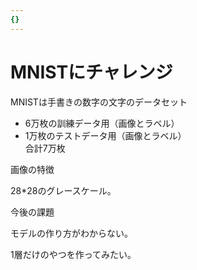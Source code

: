 ```yaml
---
{}
---
```

# MNISTにチャレンジ

MNISTは手書きの数字の文字のデータセット

- 6万枚の訓練データ用（画像とラベル）  
- 1万枚のテストデータ用（画像とラベル）  
合計7万枚  

画像の特徴

28*28のグレースケール。

今後の課題

モデルの作り方がわからない。

1層だけのやつを作ってみたい。